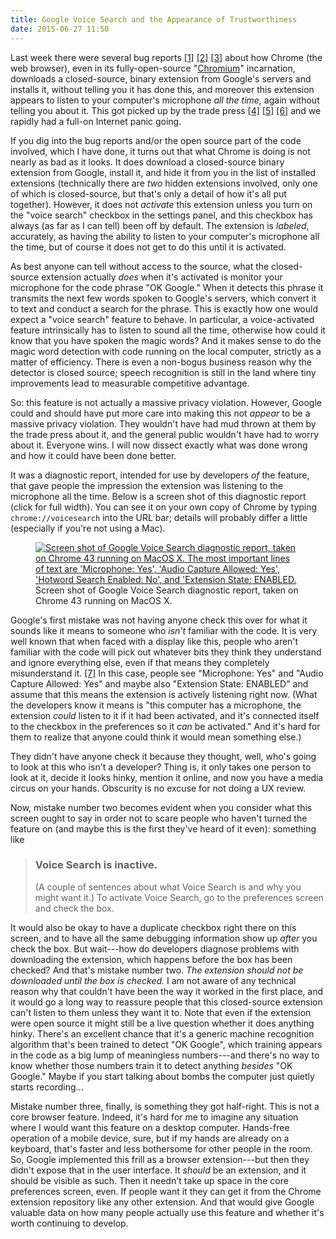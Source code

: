 ```yaml
---
title: Google Voice Search and the Appearance of Trustworthiness
date: 2015-06-27 11:50
---
```


Last week there were several bug reports [[1]][b1] [[2]][b2] [[3]][b3] about how Chrome (the web browser), even in its fully-open-source "[Chromium][]" incarnation, downloads a closed-source, binary extension from Google's servers and installs it, without telling you it has done this, and moreover this extension appears to listen to your computer's microphone *all the time,* again without telling you about it. This got picked up by the trade press [[4]][n1] [[5]][n2] [[6]][n3] and we rapidly had a full-on Internet panic going.

If you dig into the bug reports and/or the open source part of the code involved, which I have done, it turns out that what Chrome is doing is not nearly as bad as it looks. It does download a closed-source binary extension from Google, install it, and hide it from you in the list of installed extensions (technically there are *two* hidden extensions involved, only one of which is closed-source, but that's only a detail of how it's all put together). However, it does not *activate* this extension unless you turn on the "voice search" checkbox in the settings panel, and this checkbox has always (as far as I can tell) been off by default. The extension is *labeled*, accurately, as having the ability to listen to your computer's microphone all the time, but of course it does not get to do this until it is activated.

As best anyone can tell without access to the source, what the closed-source extension actually *does* when it's activated is monitor your microphone for the code phrase "OK Google." When it detects this phrase it transmits the next few words spoken to Google's servers, which convert it to text and conduct a search for the phrase. This is exactly how one would expect a "voice search" feature to behave. In particular, a voice-activated feature intrinsically has to listen to sound all the time, otherwise how could it know that you have spoken the magic words? And it makes sense to do the magic word detection with code running on the local computer, strictly as a matter of efficiency. There is even a non-bogus business reason why the detector is closed source; speech recognition is still in the land where tiny improvements lead to measurable competitive advantage.

So: this feature is not actually a massive privacy violation. However, Google could and should have put more care into making this not *appear* to be a massive privacy violation. They wouldn't have had mud thrown at them by the trade press about it, and the general public wouldn't have had to worry about it. Everyone wins. I will now dissect exactly what was done wrong and how it could have been done better.

It was a diagnostic report, intended for use by developers *of* the feature, that gave people the impression the extension was listening to the microphone all the time. Below is a screen shot of this diagnostic report (click for full width). You can see it on your own copy of Chrome by typing `chrome://voicesearch` into the URL bar; details will probably differ a little (especially if you're not using a Mac).

<figure class="aligncenter">
<a href="/htmletc/google-voice-search-appearance-trustworthiness/chrome-voicesearch-screenshot.png" ><img class="aligncenter" src="/htmletc/google-voice-search-appearance-trustworthiness/chrome-voicesearch-screenshot-narrow.png" alt="Screen shot of Google Voice Search diagnostic report, taken on Chrome 43 running on MacOS X. The most important lines of text are 'Microphone: Yes', 'Audio Capture Allowed: Yes', 'Hotword Search Enabled: No', and 'Extension State: ENABLED."></a>
<figcaption>Screen shot of Google Voice Search diagnostic report, taken on Chrome 43 running on MacOS X.</figcaption>
</figure>

Google's first mistake was not having anyone check this over for what it sounds like it means to someone who *isn't* familiar with the code. It is very well known that when faced with a display like this, people who aren't familiar with the code will pick out whatever bits they think they understand and ignore everything else, even if that means they completely misunderstand it. [[7]][r1] In this case, people see "Microphone: Yes" and "Audio Capture Allowed: Yes" and maybe also "Extension State: ENABLED" and assume that this means the extension is actively listening right now. (What the developers know it means is "this computer has a microphone, the extension *could* listen to it if it had been activated, and it's connected itself to the checkbox in the preferences so it *can* be activated." And it's hard for them to realize that anyone could think it would mean something else.)

They didn't have anyone check it because they thought, well, who's going to look at this who isn't a developer? Thing is, it only takes one person to look at it, decide it looks hinky, mention it online, and now you have a media circus on your hands. Obscurity is no excuse for not doing a UX review.

Now, mistake number two becomes evident when you consider what this screen ought to say in order not to scare people who haven't turned the feature on (and maybe this is the first they've heard of it even): something like

> ### Voice Search is inactive.
>
> (A couple of sentences about what Voice Search is and why you might want it.) To activate Voice Search, go to the preferences screen and check the box.

It would also be okay to have a duplicate checkbox right there on this screen, and to have all the same debugging information show up *after* you check the box. But wait---how do developers diagnose problems with downloading the extension, which happens before the box has been checked? And that's mistake number two. *The extension should not be downloaded until the box is checked.* I am not aware of any technical reason why that couldn't have been the way it worked in the first place, and it would go a long way to reassure people that this closed-source extension can't listen to them unless they want it to. Note that even if the extension were open source it might still be a live question whether it does anything hinky. There's an excellent chance that it's a generic machine recognition algorithm that's been trained to detect "OK Google", which training appears in the code as a big lump of meaningless numbers---and there's no way to know whether those numbers train it to detect anything *besides* "OK Google." Maybe if you start talking about bombs the computer just quietly starts recording...

Mistake number three, finally, is something they got half-right. This is not a core browser feature. Indeed, it's hard for me to imagine any situation where I would want this feature on a desktop computer. Hands-free operation of a mobile device, sure, but if my hands are already on a keyboard, that's faster and less bothersome for other people in the room. So, Google implemented this frill as a browser extension---but then they didn't expose that in the user interface. It *should* be an extension, and it should be visible as such. Then it needn't take up space in the core preferences screen, even. If people want it they can get it from the Chrome extension repository like any other extension. And that would give Google valuable data on how many people actually use this feature and whether it's worth continuing to develop.

[b1]: https://bugs.debian.org/cgi-bin/bugreport.cgi?bug=786909
[b2]: https://code.google.com/p/chromium/issues/detail?id=491435
[b3]: https://code.google.com/p/chromium/issues/detail?id=500922
[Chromium]: https://www.chromium.org/
[n1]: https://news.ycombinator.com/item?id=9724409
[n2]: https://www.privateinternetaccess.com/blog/2015/06/google-chrome-listening-in-to-your-room-shows-the-importance-of-privacy-defense-in-depth/
[n3]: https://www.theguardian.com/technology/2015/jun/23/google-eavesdropping-tool-installed-computers-without-permission
[r1]: http://drum.lib.umd.edu/bitstream/1903/1204/1/CS-TR-4371.pdf
